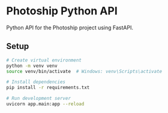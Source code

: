 # Photoship Python API

Python API for the Photoship project using FastAPI.

## Setup

```bash
# Create virtual environment
python -m venv venv
source venv/bin/activate  # Windows: venv\Scripts\activate

# Install dependencies
pip install -r requirements.txt

# Run development server
uvicorn app.main:app --reload
